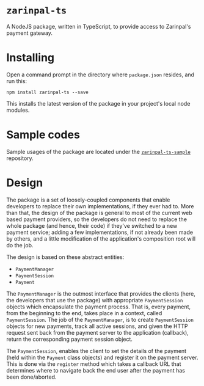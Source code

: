 # `zarinpal-ts`

A NodeJS package, written in TypeScript, to provide access to Zarinpal's payment gateway.

# Installing

Open a command prompt in the directory where `package.json` resides, and run this:

```
npm install zarinpal-ts --save
```

This installs the latest version of the package in your project's local node modules.

# Sample codes

Sample usages of the package are located under the [`zarinpal-ts-sample`](https://github.com/babakks/zarinpal-ts-sample) repository.

# Design

The package is a set of loosely-coupled components that enable developers to
replace their own implementations, if they ever had to. More than that, the
design of the package is general to most of the current web based payment
providers, so the developers do not need to replace the whole package (and hence,
their code) if they've switched to a new payment service; adding a few
implementations, if not already been made by others, and a little modification
of the application's composition root will do the job.

The design is based on these abstract entities:
- `PaymentManager`
- `PaymentSession`
- `Payment`

The `PaymentManager` is the outmost interface that provides the clients (here,
the developers that use the package) with appropriate `PaymentSession` objects
which encapsulate the payment process. That is, every payment, from the
beginning to the end, takes place in a context, called `PaymentSession`. The job
of the `PaymentManager`, is to create `PaymentSession` objects for new payments,
track all active sessions, and given the HTTP request sent back from the payment
server to the application (callback), return the corresponding payment session
object.

The `PaymentSession`, enables the client to set the details of the payment (held
within the `Payment` class objects) and register it on the payment server. This
is done via the `register` method which takes a callback URL that determines
where to navigate back the end user after the payment has been done/aborted. 